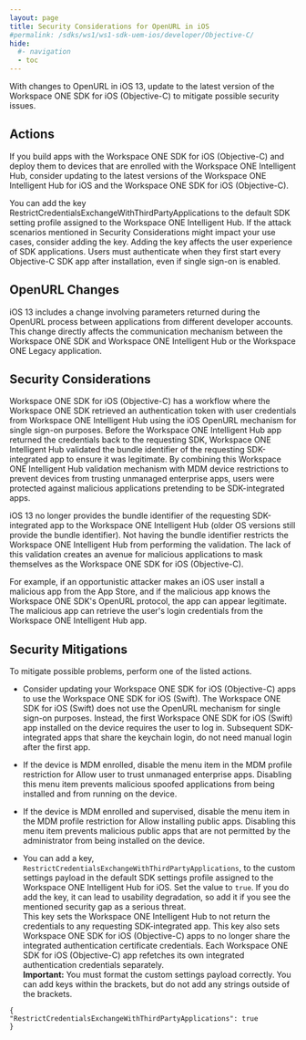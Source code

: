 ```yaml
---
layout: page
title: Security Considerations for OpenURL in iOS
#permalink: /sdks/ws1/ws1-sdk-uem-ios/developer/Objective-C/
hide:
  #- navigation
  - toc
---
```


With changes to OpenURL in iOS 13, update to the latest version of the Workspace ONE SDK for iOS (Objective-C) to mitigate possible security issues.

## Actions

If you build apps with the Workspace ONE SDK for iOS (Objective-C) and deploy them to devices that are enrolled with the Workspace ONE Intelligent Hub, consider updating to the latest versions of the Workspace ONE Intelligent Hub for iOS and the Workspace ONE SDK for iOS (Objective-C).

You can add the key RestrictCredentialsExchangeWithThirdPartyApplications to the default SDK setting profile assigned to the Workspace ONE Intelligent Hub. If the attack scenarios mentioned in Security Considerations might impact your use cases, consider adding the key. Adding the key affects the user experience of SDK applications. Users must authenticate when they first start every Objective-C SDK app after installation, even if single sign-on is enabled.

## OpenURL Changes

iOS 13 includes a change involving parameters returned during the OpenURL process between applications from different developer accounts. This change directly affects the communication mechanism between the Workspace ONE SDK and Workspace ONE Intelligent Hub or the Workspace ONE Legacy application.

## Security Considerations

Workspace ONE SDK for iOS (Objective-C) has a workflow where the Workspace ONE SDK retrieved an authentication token with user credentials from Workspace ONE Intelligent Hub using the iOS OpenURL mechanism for single sign-on purposes. Before the Workspace ONE Intelligent Hub app returned the credentials back to the requesting SDK, Workspace ONE Intelligent Hub validated the bundle identifier of the requesting SDK-integrated app to ensure it was legitimate. By combining this Workspace ONE Intelligent Hub validation mechanism with MDM device restrictions to prevent devices from trusting unmanaged enterprise apps, users were protected against malicious applications pretending to be SDK-integrated apps.

iOS 13 no longer provides the bundle identifier of the requesting SDK-integrated app to the Workspace ONE Intelligent Hub (older OS versions still provide the bundle identifier). Not having the bundle identifier restricts the Workspace ONE Intelligent Hub from performing the validation. The lack of this validation creates an avenue for malicious applications to mask themselves as the Workspace ONE SDK for iOS (Objective-C).

For example, if an opportunistic attacker makes an iOS user install a malicious app from the App Store, and if the malicious app knows the Workspace ONE SDK's OpenURL protocol, the app can appear legitimate. The malicious app can retrieve the user's login credentials from the Workspace ONE Intelligent Hub app.

## Security Mitigations

To mitigate possible problems, perform one of the listed actions.  
   * Consider updating your Workspace ONE SDK for iOS (Objective-C) apps to use the Workspace ONE SDK for iOS (Swift).
   The Workspace ONE SDK for iOS (Swift) does not use the OpenURL mechanism for single sign-on purposes. Instead, the first Workspace ONE SDK for iOS (Swift) app installed on the device requires the user to log in. Subsequent SDK-integrated apps that share the keychain login, do not need manual login after the first app.

   * If the device is MDM enrolled, disable the menu item in the MDM profile restriction for Allow user to trust unmanaged enterprise apps. Disabling this menu item prevents malicious spoofed applications from being installed and from running on the device.
  
   * If the device is MDM enrolled and supervised, disable the menu item in the MDM profile restriction for Allow installing public apps. Disabling this menu item prevents malicious public apps that are not permitted by the administrator from being installed on the device.
  
   * You can add a key, `RestrictCredentialsExchangeWithThirdPartyApplications`, to the custom settings payload in the default SDK settings profile assigned to the Workspace ONE Intelligent Hub for iOS. Set the value to `true`. If you do add the key, it can lead to usability degradation, so add it if you see the mentioned security gap as a serious threat.  
   This key sets the Workspace ONE Intelligent Hub to not return the credentials to any requesting SDK-integrated app. This key also sets Workspace ONE SDK for iOS (Objective-C) apps to no longer share the integrated authentication certificate credentials. Each Workspace ONE SDK for iOS (Objective-C) app refetches its own integrated authentication credentials separately.  
   **Important:** You must format the custom settings payload correctly. You can add keys within the brackets, but do not add any strings outside of the brackets.

```
{
"RestrictCredentialsExchangeWithThirdPartyApplications": true
}
```
